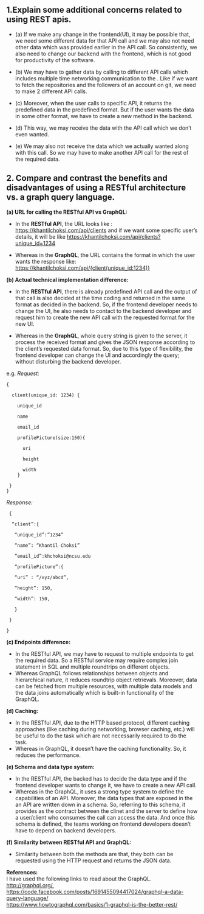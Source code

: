 ## 1.Explain some additional concerns related to using REST apis.

* (a) If we make any change in the frontend(UI), it may be possible that, 
we need some different data for that API call and we may also not need other data which was provided earlier in the API call. 
So consistently, we also need to change our backend with the frontend, which is not good for productivity of the software.

* (b) We may have to gather data by calling to different API calls which includes multiple time networking communication to the .
Like if we want to fetch the repositories and the followers of an account on git, we need to make 2 different API calls.

* (c) Moreover, when the user calls to specific API, it returns the predefined data in the predefined format. 
But if the user wants the data in some other format, we have to create a new method in the backend.

* (d) This way, we may receive the data with the API call which we don’t even wanted.

* (e) We may also not receive the data which we actually wanted along with this call. 
So we may have to make another API call for the rest of the required data.


## 2. Compare and contrast the benefits and disadvantages of using a RESTful architecture vs. a graph query language.

**(a) URL for calling the RESTful API vs GraphQL:**

 * In the **RESTful API**, the URL looks like : https://khantilchoksi.com/api/clients and if we want some specific user’s details, it will be like https://khantilchoksi.com/api/clients?unique_id=1234

 * Whereas in the **GraphQL**, the URL contains the format in which the user wants the response like: https://khantilchoksi.com/api/{client(unique_id:1234)}
 
**(b) Actual technical implementation difference:**
 
  * In the **RESTful API**, there is already predefined API call and the output of 
 that call is also decided at the time coding and returned in the same format as decided in the backend. 
 So, if the frontend developer needs to change the UI, he also needs to contact to the backend developer and 
 request him to create the new API call with the requested format for the new UI.
 
  * Whereas in the **GraphQL**, whole query string is given to the server, it process the received format and 
 gives the JSON response according to the client’s requested data format. So, due to this type of flexibility, 
 the frontend developer can change the UI and accordingly the query; without disturbing the backend developer.
 
 e.g. *Request:* 

    {
  
      client(unique_id: 1234) {
    
        unique_id  
        
        name          
        
        email_id          
        
        profilePicture(size:150){          
        
          uri            
          
          height            
          
          width            
        }  
        
     }  
    }
 
*Response:*

     {  
 
      “client”:{

       “unique_id”:”1234”  

       “name”: “Khantil Choksi”  

       “email_id”:khchoksi@ncsu.edu  

       “profilePicture”:{  

       “uri” : “/xyz/abcd”,  

       “height”: 150,  

       “width”: 150,  

       }

     }

    }

 

**(c)	Endpoints difference:**

* In the RESTful API, we may have to request to multiple endpoints to get the required data. 
So a RESTful service may require complex join statement in SQL and multiple roundtrips on different objects.
* Whereas GraphQL follows relationships between objects and hierarchical nature, it reduces roundtrip object retrievals. Moreover, data can be fetched from multiple resources, with multiple data models and the data joins automatically which is built-in functionality of the GraphQL.  


**(d)	Caching:**

* In the RESTful API, due to the HTTP based protocol, different caching approaches 
(like caching during networking, browser caching, etc.)  will be useful to do the task which are not necessarily required to do the task.
* Whereas in GraphQL, it doesn’t  have the caching functionality. So, it reduces the performance.

**(e)	Schema and data type system:**

* In the RESTful API, the backed has to decide the data type and if the frontend developer wants to change it, we have to create a new API call.
* Whereas in the GraphQL, it uses a strong type system to define the capabilities of an API. 
Moreover, the data types that are exposed in the an API are written down in a schema. 
So, referring to this schema, it provides as the contract between the clinet and the server to define 
how a user/client who consumes the call can access the data. 
And once this schema is defined, the teams working on frontend developers doesn’t have to depend on backend developers.


**(f)	Similarity between RESTful API and GraphQL:**

* Similarity between both the methods are that, they both can be requested using the HTTP request and returns the JSON data.

**References:**  
  I have used the following links to read about the GraphQL.  
    http://graphql.org/   
    https://code.facebook.com/posts/1691455094417024/graphql-a-data-query-language/  
    https://www.howtographql.com/basics/1-graphql-is-the-better-rest/  

